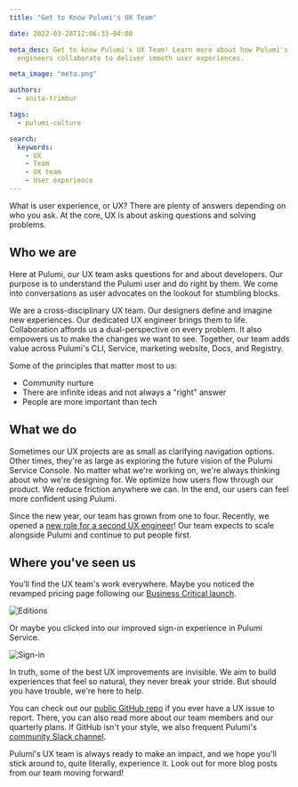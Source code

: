 ```yaml
---
title: "Get to Know Pulumi's UX Team"

date: 2022-03-28T12:06:33-04:00

meta_desc: Get to know Pulumi's UX Team! Learn more about how Pulumi's designers and
  engineers collaborate to deliver smooth user experiences.

meta_image: "meta.png"

authors:
  - anita-trimbur

tags:
  - pulumi-culture

search:
  keywords:
    - UX
    - Team
    - UX team
    - User experience
---
```


What is user experience, or UX? There are plenty of answers depending on who you ask. At the core, UX is about asking questions and solving problems.

<!--more-->

## Who we are

Here at Pulumi, our UX team asks questions for and about developers. Our purpose is to understand the Pulumi user and do right by them. We come into conversations as user advocates on the lookout for stumbling blocks.

We are a cross-disciplinary UX team. Our designers define and imagine new experiences. Our dedicated UX engineer brings them to life. Collaboration affords us a dual-perspective on every problem. It also empowers us to make the changes we want to see. Together, our team adds value across Pulumi's CLI, Service, marketing website, Docs, and Registry.

Some of the principles that matter most to us:

- Community nurture
- There are infinite ideas and not always a "right" answer
- People are more important than tech

## What we do

Sometimes our UX projects are as small as clarifying navigation options. Other times, they're as large as exploring the future vision of the Pulumi Service Console. No matter what we're working on, we're always thinking about who we're designing for. We optimize how users flow through our product. We reduce friction anywhere we can. In the end, our users can feel more confident using Pulumi.

Since the new year, our team has grown from one to four. Recently, we opened a [new role for a second UX engineer](https://boards.greenhouse.io/pulumicorporation/jobs/4845321003)! Our team expects to scale alongside Pulumi and continue to put people first.

## Where you've seen us

You’ll find the UX team's work everywhere. Maybe you noticed the revamped pricing page following our [Business Critical launch](https://www.pulumi.com/blog/business-critical-launch/).

![Editions](editions.svg)

Or maybe you clicked into our improved sign-in experience in Pulumi Service.

![Sign-in](sign-in.png)

In truth, some of the best UX improvements are invisible. We aim to build experiences that feel so natural, they never break your stride. But should you have trouble, we're here to help.

You can check out our [public GitHub repo](https://github.com/pulumi/user-experience) if you ever have a UX issue to report. There, you can also read more about our team members and our quarterly plans. If GitHub isn't your style, we also frequent Pulumi's [community Slack channel](https://slack.pulumi.com/).

Pulumi's UX team is always ready to make an impact, and we hope you'll stick around to, quite literally, experience it. Look out for more blog posts from our team moving forward!
